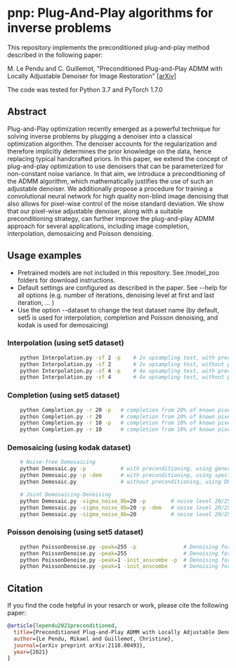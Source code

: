 
# pnp: Plug-And-Play algorithms for inverse problems

This repository implements the preconditioned plug-and-play method described in the following paper:

M. Le Pendu and C. Guillemot, "Preconditioned Plug-and-Play ADMM with Locally Adjustable Denoiser for Image Restoration" [[arXiv]](https://arxiv.org/pdf/2110.00493.pdf)

The code was tested for Python 3.7 and PyTorch 1.7.0


## Abstract

Plug-and-Play optimization recently emerged as a powerful technique for solving inverse problems by plugging a denoiser into a classical optimization algorithm.
The denoiser accounts for the regularization and therefore implicitly determines the prior knowledge on the data, hence replacing typical handcrafted priors.
In this paper, we extend the concept of plug-and-play optimization to use denoisers that can be parameterized for non-constant noise variance.
In that aim, we introduce a preconditioning of the ADMM algorithm, which mathematically justifies the use of such an adjustable denoiser.
We additionally propose a procedure for training a convolutional neural network for high quality non-blind image denoising that also allows for pixel-wise control of the noise standard deviation.
We show that our pixel-wise adjustable denoiser, along with a suitable preconditioning strategy, can further improve the plug-and-play ADMM approach for several applications,
including image completion, interpolation, demosaicing and Poisson denoising.




## Usage examples
- Pretrained models are not included in this repository. See /model_zoo folders for download instructions.
- Default settings are configured as described in the paper. See --help for all options (e.g. number of iterations, denoising level at first and last iteration, ... ) 
- Use the option --dataset to change the test dataset name (by default, set5 is used for interpolation, completion and Poisson denoising, and kodak is used for demosaicing)

### Interpolation (using set5 dataset)
```bash
    python Interpolation.py -sf 2 -p	# 2x upsampling test, with preconditioning.
	python Interpolation.py -sf 2		# 2x upsampling test, without preconditioning.
	python Interpolation.py -sf 4 -p	# 4x upsampling test, with preconditioning.
	python Interpolation.py -sf 4		# 4x upsampling test, without preconditioning.
```

### Completion (using set5 dataset)

```bash
	python Completion.py -r 20 -p	# completion from 20% of known pixels, with preconditioning.
	python Completion.py -r 20		# completion from 20% of known pixels, without preconditioning.
	python Completion.py -r 10 -p	# completion from 10% of known pixels, with preconditioning.
	python Completion.py -r 10		# completion from 10% of known pixels, without preconditioning.
```

### Demosaicing (using kodak dataset)
```bash
	# Noise-free Demosaicing
    python Demosaic.py -p			# with preconditioning, using generic denoiser DRUNET-var-RGB.
	python Demosaic.py -p -dem		# with preconditioning, using specific denoiser DRUNET-dem.
	python Demosaic.py 				# without preconditioning, using DRUNET-cst denoiser.

	# Joint Demosaicing-Denoising
    python Demosaic.py -sigma_noise_8b=20 -p		# noise level 20/255, with preconditioning, using generic denoiser DRUNET-var-RGB.
	python Demosaic.py -sigma_noise_8b=20 -p -dem	# noise level 20/255, with preconditioning, using specific denoiser DRUNET-dem.
	python Demosaic.py -sigma_noise_8b=20			# noise level 20/255, without preconditioning.
```	

### Poisson denoising (using set5 dataset)
```bash	
    python PoissonDenoise.py -peak=255 -p				# Denoising for low Poisson noise level (peak=255), with preconditioning.
	python PoissonDenoise.py -peak=255					# Denoising for low Poisson noise level (peak=255), without preconditioning.
	python PoissonDenoise.py -peak=1 -init_anscombe -p	# Denoising for very high Poisson noise level (peak=1), initialised with Anscombe method, with preconditioning.
	python PoissonDenoise.py -peak=1 -init_anscombe		# Denoising for very high Poisson noise level (peak=1), initialised with Anscombe method, without preconditioning.
```






## Citation
If you find the code helpful in your resarch or work, please cite the following paper:

```BibTex
@article{lependu2021preconditioned,
  title={Preconditioned Plug-and-Play ADMM with Locally Adjustable Denoiser for Image Restoration},
  author={Le Pendu, Mikael and Guillemot, Christine},
  journal={arXiv preprint arXiv:2110.00493},
  year={2021}
}
```